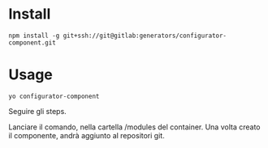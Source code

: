 # Install

    npm install -g git+ssh://git@gitlab:generators/configurator-component.git

# Usage

    yo configurator-component

Seguire gli steps.

Lanciare il comando, nella cartella /modules del container. Una volta creato il componente, andrà aggiunto al repositori git.